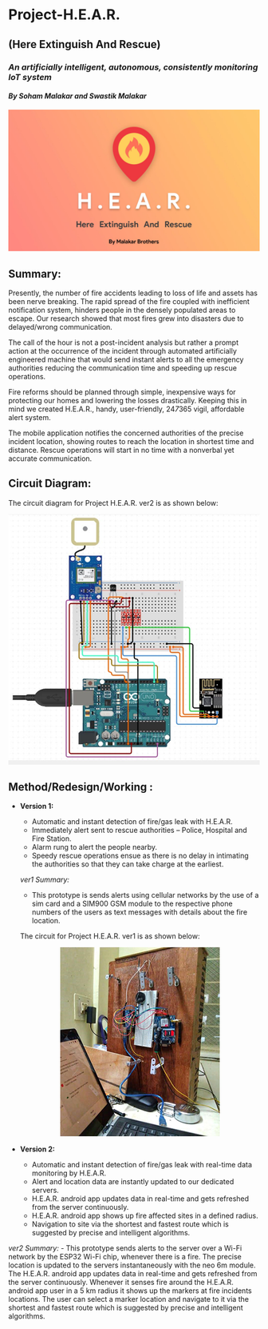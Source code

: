 # **Project-H.E.A.R.**

## **(Here Extinguish And Rescue)**

### _An artificially intelligent, autonomous, consistently monitoring IoT system_

#### _By Soham Malakar and Swastik Malakar_

![Alt text](/Pics/Poster.jpg)

## Summary:
Presently, the number of fire accidents leading to loss of life and assets has been nerve breaking. The rapid spread of the fire coupled with inefficient notification system, hinders people in the densely populated areas to escape. Our research showed that most fires grew into disasters due to delayed/wrong communication.

The call of the hour is not a post-incident analysis but rather a prompt action at the occurrence of the incident through automated artificially engineered machine that would send instant alerts to all the emergency authorities reducing the communication time and speeding up rescue operations.

Fire reforms should be planned through simple, inexpensive ways for protecting our homes and lowering the losses drastically. Keeping this in mind we created H.E.A.R., handy, user-friendly, 24*7*365 vigil, affordable alert system.

The mobile application notifies the concerned authorities of the precise incident location, showing routes to reach the location in shortest time and distance. Rescue operations will start in no time with a nonverbal yet accurate communication.

## Circuit Diagram:

The circuit diagram for Project H.E.A.R. ver2 is as shown below:

![Alt text](/Pics/CDiag.jpg)

## Method/Redesign/Working :

- **Version 1:**
  -	Automatic and instant detection of fire/gas leak with H.E.A.R.
  -	Immediately alert sent to rescue authorities – Police, Hospital and Fire Station.
  -	Alarm rung to alert the people nearby.
  -	Speedy rescue operations ensue as there is no delay in intimating the authorities so that they can take charge at the earliest.

  _ver1 Summary:_
    - This prototype is sends alerts using cellular networks by the use of a sim card and a SIM900 GSM module to the respective phone numbers of the users as text messages with details about the fire location.

    The circuit for Project H.E.A.R. ver1 is as shown below:

    <p align="center">
      <img width="320" height="378" src="/Pics/circuit.jpg">
    </p>

-	**Version 2:**
    - Automatic and instant detection of fire/gas leak with real-time data monitoring by H.E.A.R.
    - Alert and location data are instantly updated to our dedicated servers.
    - H.E.A.R. android app updates data in real-time and gets refreshed from the server continuously.
    - H.E.A.R. android app shows up fire affected sites in a defined radius.
    - Navigation to site via the shortest and fastest route which is suggested by precise and intelligent algorithms.

 _ver2 Summary:_
    - This prototype sends alerts to the server over a Wi-Fi network by the ESP32 Wi-Fi chip, whenever there is a fire. The precise location is updated to the servers instantaneously with the neo 6m module. The H.E.A.R. android app updates data in real-time and gets refreshed from the server continuously. Whenever it senses fire around the H.E.A.R. android app user in a 5 km radius it shows up the markers at fire incidents locations. The user can select a marker location and navigate to it via the shortest and fastest route which is suggested by precise and intelligent algorithms.
